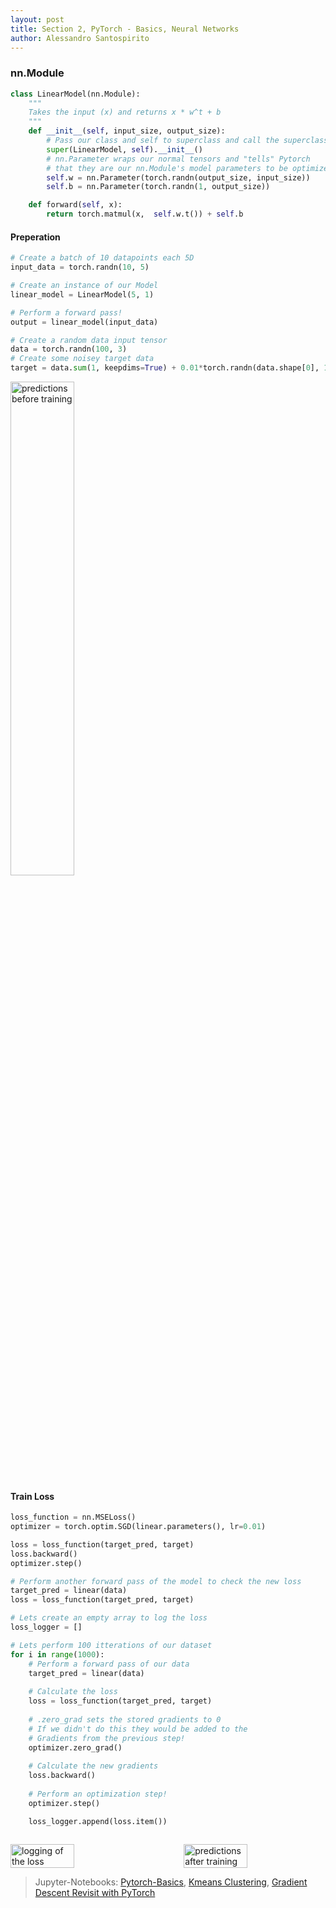 ```yaml
---
layout: post
title: Section 2, PyTorch - Basics, Neural Networks
author: Alessandro Santospirito
---
```


<!-- <div style="display: flex; align-items: center; justify-content: space-between;">
  <h2 id="pytorch--basics">PyTorch - Basics</h2>
  <div class='toggle' id='switch'>
    <div class='toggle-text-off'>Markdown</div>
    <div class='glow-comp'></div>
    <div class='toggle-button'></div>
    <div class='toggle-text-on'>Streamlit</div>
  </div>
</div>

<div id="root">
    <iframe id="iframeContent" src="http://localhost:4000/public/html/pytorch-basics.html" style="height: 1000px; width: 100%; display: none; border: none;"></iframe>
</div> -->

<div id="markdownContent" markdown="1">

### nn.Module
```python
class LinearModel(nn.Module):
    """
    Takes the input (x) and returns x * w^t + b
    """
    def __init__(self, input_size, output_size):
        # Pass our class and self to superclass and call the superclass's init function
        super(LinearModel, self).__init__() 
        # nn.Parameter wraps our normal tensors and "tells" Pytorch
        # that they are our nn.Module's model parameters to be optimized 
        self.w = nn.Parameter(torch.randn(output_size, input_size))
        self.b = nn.Parameter(torch.randn(1, output_size))

    def forward(self, x):
        return torch.matmul(x,  self.w.t()) + self.b
```
#### Preperation
```python
# Create a batch of 10 datapoints each 5D
input_data = torch.randn(10, 5)

# Create an instance of our Model
linear_model = LinearModel(5, 1)

# Perform a forward pass!
output = linear_model(input_data)

# Create a random data input tensor
data = torch.randn(100, 3)
# Create some noisey target data
target = data.sum(1, keepdims=True) + 0.01*torch.randn(data.shape[0], 1)
```

<img src="{{ site.baseurl }}/images/2_pytorch-basics/predictions-before-training.png" alt="predictions before training" style="width: 45%;"/>

#### Train Loss
```python
loss_function = nn.MSELoss()
optimizer = torch.optim.SGD(linear.parameters(), lr=0.01)

loss = loss_function(target_pred, target)
loss.backward()
optimizer.step()

# Perform another forward pass of the model to check the new loss
target_pred = linear(data)
loss = loss_function(target_pred, target)

# Lets create an empty array to log the loss
loss_logger = []

# Lets perform 100 itterations of our dataset
for i in range(1000):
    # Perform a forward pass of our data
    target_pred = linear(data)
    
    # Calculate the loss
    loss = loss_function(target_pred, target)
    
    # .zero_grad sets the stored gradients to 0
    # If we didn't do this they would be added to the 
    # Gradients from the previous step!
    optimizer.zero_grad()
    
    # Calculate the new gradients
    loss.backward()
    
    # Perform an optimization step!
    optimizer.step()

    loss_logger.append(loss.item())
    
```
<div style="display: flex; justify-content: space-between;">
    <img src="{{ site.baseurl }}/images/2_pytorch-basics/loss-logger.png" alt="logging of the loss" style="width: 45%;"/>
    <img src="{{ site.baseurl }}/images/2_pytorch-basics/predictions-after-training.png" alt="predictions after training" style="width: 45%;"/>
</div>

> Jupyter-Notebooks: [Pytorch-Basics](http://localhost:8888/notebooks/pytorch-tutorial/section2_pytorch_basics/notebooks/Tutorial1_Pytorch_Basics.ipynb), [Kmeans Clustering](http://localhost:8888/notebooks/pytorch-tutorial/section2_pytorch_basics/notebooks/Pytorch1_KMeans.ipynb), [Gradient Descent Revisit with PyTorch](http://localhost:8888/notebooks/pytorch-tutorial/section2_pytorch_basics/notebooks/Pytorch2_Linear_Logistic_Regression_For_Classification.ipynb)
</div>

<script>
  document.addEventListener('DOMContentLoaded', function() {
    const toggle = document.querySelector('.toggle');
    toggle.addEventListener('click', function(e) {
      e.preventDefault();
      this.classList.toggle('toggle-on');
      updateToggleState(this);
    });
  
    function updateToggleState(toggleElement) {
      const isOn = toggleElement.classList.contains('toggle-on');
  
      var iframeContent = document.getElementById('iframeContent');
      var markdownContent = document.getElementById('markdownContent');
      if (isOn) {
        iframeContent.style.display = 'block';
        markdownContent.style.display = 'none';
      } else {
        iframeContent.style.display = 'none';
        markdownContent.style.display = 'block';
      }
    }
  });
</script>
